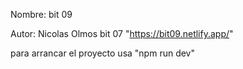 Nombre: bit 09

Autor: Nicolas Olmos
bit 07 "https://bit09.netlify.app/"

para arrancar el proyecto usa "npm run dev"
